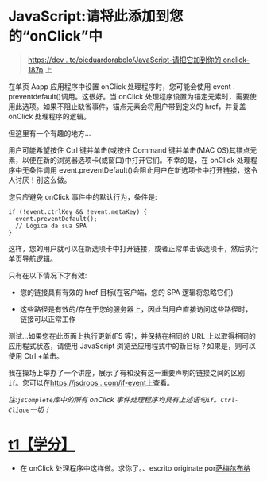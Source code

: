 # JavaScript:请将此添加到您的“onClick”中

> [https://dev . to/oieduardorabelo/JavaScript-请把它加到你的 onclick-187p](https://dev.to/oieduardorabelo/javascript-por-favor-adicione-isso-ao-seu-onclick-187p) 上

在单页 Aapp 应用程序中设置 onClick 处理程序时，您可能会使用 event . preventdefault()调用。这很好。当 onClick 处理程序设置为锚定元素时，需要使用此选项。如果不阻止缺省事件，锚点元素会将用户带到定义的 href，并复盖 onClick 处理程序的逻辑。

但这里有一个有趣的地方…

用户可能希望按住 Ctrl 键并单击(或按住 Command 键并单击(MAC OS)其锚点元素，以便在新的浏览器选项卡(或窗口)中打开它们。不幸的是，在 onClick 处理程序中无条件调用 event.preventDefault()会阻止用户在新选项卡中打开链接，这令人讨厌！别这么做。

您只应避免 onClick 事件中的默认行为，条件是:

```
if (!event.ctrlKey && !event.metaKey) {
  event.preventDefault();
  // Lógica da sua SPA
} 
```

这样，您的用户就可以在新选项卡中打开链接，或者正常单击该选项卡，然后执行单页导航逻辑。

只有在以下情况下才有效:

*   您的链接具有有效的 href 目标(在客户端，您的 SPA 逻辑将忽略它们)

*   这些路径是有效的/存在于您的服务器上，因此当用户直接访问这些路径时，链接可以正常工作

测试…如果您在此页面上执行更新(F5 等)，并保持在相同的 URL 上以取得相同的应用程式状态，请使用 JavaScript 浏览至应用程式中的新目标？如果是，则可以使用 Ctrl +单击。

我在操场上举办了一个讲座，展示了有和没有这一重要声明的链接之间的区别`if`。您可以在[https://jsdrops . com/if-event](https://jsdrops.com/if-event)上查看。

*注:`jsComplete`库中的所有 onClick 事件处理程序均具有上述语句`if`。`Ctrl-Clique`一切！*

# [t1【学分】](#cr%C3%A9ditos-%EF%B8%8F)

*   在 onClick 处理程序中这样做。求你了。、escrito originate por[萨梅尔布纳](https://mobile.twitter.com/samerbuna)